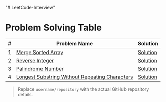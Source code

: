 "# LeetCode-Interview" 
# Problem Solving Table

| #   | Problem Name                                                                 | Solution                                                            |
|-----|------------------------------------------------------------------------------|----------------------------------------------------------------------|
| 1   | [Merge Sorted Array](https://leetcode.com/problems/merge-sorted-array/description/?envType=study-plan-v2&envId=top-interview-150)                            | [Solution](https://github.com/username/repository/blob/main/two_sum.py) |
| 2   | [Reverse Integer](https://leetcode.com/problems/reverse-integer/)            | [Solution](https://github.com/username/repository/blob/main/reverse_integer.py) |
| 3   | [Palindrome Number](https://leetcode.com/problems/palindrome-number/)        | [Solution](https://github.com/username/repository/blob/main/palindrome_number.py) |
| 4   | [Longest Substring Without Repeating Characters](https://leetcode.com/problems/longest-substring-without-repeating-characters/) | [Solution](https://github.com/username/repository/blob/main/longest_substring.py) |

> Replace `username/repository` with the actual GitHub repository details.
